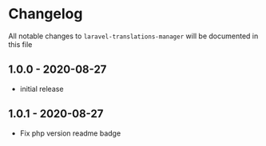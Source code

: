 # Changelog

All notable changes to `laravel-translations-manager` will be documented in this file

## 1.0.0 - 2020-08-27

- initial release

## 1.0.1 - 2020-08-27

- Fix php version readme badge
